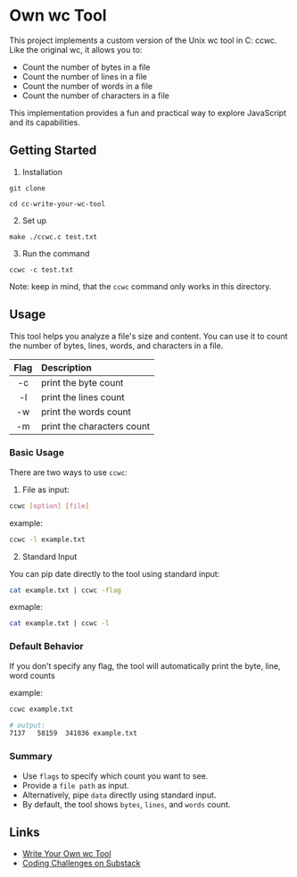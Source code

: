# Own wc Tool

This project implements a custom version of the Unix wc tool in C: ccwc. Like the original wc, it allows you to:

- Count the number of bytes in a file
- Count the number of lines in a file
- Count the number of words in a file
- Count the number of characters in a file

This implementation provides a fun and practical way to explore JavaScript and its capabilities.

## Getting Started

1. Installation

```
git clone 

cd cc-write-your-wc-tool
```

2. Set up

```
make ./ccwc.c test.txt
```

3. Run the command

```
ccwc -c test.txt
```

Note: keep in mind, that the `ccwc` command only works in this directory.

## Usage

This tool helps you analyze a file's size and content. You can use it to count the number of bytes, lines, words, and characters in a file.

| Flag | Description                |
| :--: | :------------------------- |
|  -c  | print the byte count       |
|  -l  | print the lines count      |
|  -w  | print the words count      |
|  -m  | print the characters count |

### Basic Usage

There are two ways to use `ccwc`:

1. File as input:

```bash
ccwc [option] [file]
```

example:

```bash
ccwc -l example.txt
```

2. Standard Input

You can pip date directly to the tool using standard input:

```bash
cat example.txt | ccwc -flag
```

exmaple:

```bash
cat example.txt | ccwc -l
```

### Default Behavior

If you don't specify any flag, the tool will automatically print the byte, line, word counts

example:

```bash
ccwc example.txt

# output:
7137   58159  341836 example.txt
```

### Summary

- Use `flags` to specify which count you want to see.
- Provide a `file path` as input.
- Alternatively, pipe `data` directly using standard input.
- By default, the tool shows `bytes`, `lines`, and `words` count.

## Links

- [Write Your Own wc Tool](https://codingchallenges.fyi/challenges/challenge-wc)
- [Coding Challenges on Substack](https://codingchallenges.substack.com/)
